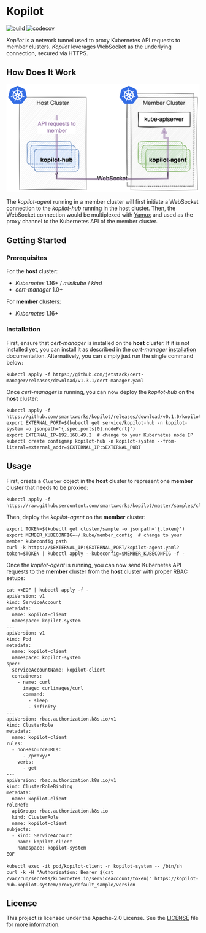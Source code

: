# Kopilot

[![build](https://github.com/smartxworks/kopilot/actions/workflows/build.yml/badge.svg)](https://github.com/smartxworks/kopilot/actions/workflows/build.yml)
[![codecov](https://codecov.io/gh/smartxworks/kopilot/branch/master/graph/badge.svg?token=YXRZFBEU83)](https://codecov.io/gh/smartxworks/kopilot)

_Kopilot_ is a network tunnel used to proxy Kubernetes API requests to member clusters. _Kopilot_ leverages WebSocket as the underlying connection, secured via HTTPS.

## How Does It Work

![architecture](docs/architecture.png)

The _kopilot-agent_ running in a member cluster will first initiate a WebSocket connection to the _kopilot-hub_ running in the host cluster. Then, the WebSocket connection would be multiplexed with [Yamux](https://github.com/hashicorp/yamux) and used as the proxy channel to the Kubernetes API of the member cluster.

## Getting Started

### Prerequisites

For the **host** cluster:

- _Kubernetes_ 1.16+ / _minikube_ / _kind_
- _cert-manager_ 1.0+

For **member** clusters:

- _Kubernetes_ 1.16+

### Installation

First, ensure that _cert-manager_ is installed on the **host** cluster. If it is not installed yet, you can install it as described in the _cert-manager_ [installation](https://cert-manager.io/docs/installation/kubernetes/) documentation. Alternatively, you can simply just run the single command below:

```shell
kubectl apply -f https://github.com/jetstack/cert-manager/releases/download/v1.3.1/cert-manager.yaml
```

Once _cert-manager_ is running, you can now deploy the _kopilot-hub_ on the **host** cluster:

```shell
kubectl apply -f https://github.com/smartxworks/kopilot/releases/download/v0.1.0/kopilot.yaml
export EXTERNAL_PORT=$(kubectl get service/kopilot-hub -n kopilot-system -o jsonpath='{.spec.ports[0].nodePort}')
export EXTERNAL_IP=192.168.49.2  # change to your Kubernetes node IP
kubectl create configmap kopilot-hub -n kopilot-system --from-literal=external_addr=$EXTERNAL_IP:$EXTERNAL_PORT
```

## Usage

First, create a `Cluster` object in the **host** cluster to represent one **member** cluster that needs to be proxied:

```shell
kubectl apply -f https://raw.githubusercontent.com/smartxworks/kopilot/master/samples/cluster.yaml
```

Then, deploy the _kopilot-agent_ on the **member** cluster:

```shell
export TOKEN=$(kubectl get cluster/sample -o jsonpath='{.token}')
export MEMBER_KUBECONFIG=~/.kube/member_config  # change to your member kubeconfig path
curl -k https://$EXTERNAL_IP:$EXTERNAL_PORT/kopilot-agent.yaml?token=$TOKEN | kubectl apply --kubeconfig=$MEMBER_KUBECONFIG -f -
```

Once the _kopilot-agent_ is running, you can now send Kubernetes API requests to the **member** cluster from the **host** cluster with proper RBAC setups:

```shell
cat <<EOF | kubectl apply -f -
apiVersion: v1
kind: ServiceAccount
metadata:
  name: kopilot-client
  namespace: kopilot-system
---
apiVersion: v1
kind: Pod
metadata:
  name: kopilot-client
  namespace: kopilot-system
spec:
  serviceAccountName: kopilot-client
  containers:
    - name: curl
      image: curlimages/curl
      command:
        - sleep
        - infinity
---
apiVersion: rbac.authorization.k8s.io/v1
kind: ClusterRole
metadata:
  name: kopilot-client
rules:
  - nonResourceURLs:
      - /proxy/*
    verbs:
      - get
---
apiVersion: rbac.authorization.k8s.io/v1
kind: ClusterRoleBinding
metadata:
  name: kopilot-client
roleRef:
  apiGroup: rbac.authorization.k8s.io
  kind: ClusterRole
  name: kopilot-client
subjects:
  - kind: ServiceAccount
    name: kopilot-client
    namespace: kopilot-system
EOF

kubectl exec -it pod/kopilot-client -n kopilot-system -- /bin/sh
curl -k -H "Authorization: Bearer $(cat /var/run/secrets/kubernetes.io/serviceaccount/token)" https://kopilot-hub.kopilot-system/proxy/default_sample/version
```

## License

This project is licensed under the Apache-2.0 License. See the [LICENSE](/LICENSE) file for more information.
